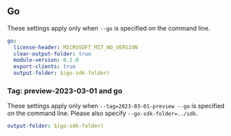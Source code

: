 ## Go

These settings apply only when `--go` is specified on the command line.

``` yaml $(go)
go:
  license-header: MICROSOFT_MIT_NO_VERSION
  clear-output-folder: true
  module-version: 0.1.0
  export-clients: true
  output-folder: $(go-sdk-folder)
```

### Tag: preview-2023-03-01 and go

These settings apply only when `--tag=2023-03-01-preview --go` is specified on the command line.
Please also specify `--go-sdk-folder=../sdk`.

``` yaml $(tag) == '2023-03-01-preview' && $(go)
output-folder: $(go-sdk-folder)
```
